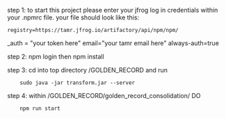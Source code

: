 step 1: 
to start this project please enter your jfrog log in credentials within 
your .npmrc file.
    your file should look like this:
    
    
    
    registry=https://tamr.jfrog.io/artifactory/api/npm/npm/
_auth = "your token here"
email="your tamr email here"
always-auth=true

step 2: 
    npm login
    then 
    npm install

step 3: cd into top directory /GOLDEN_RECORD
        and run 
        
        sudo java -jar transform.jar --server

step 4: within /GOLDEN_RECORD/golden_record_consolidation/
        DO 
        
        npm run start 
